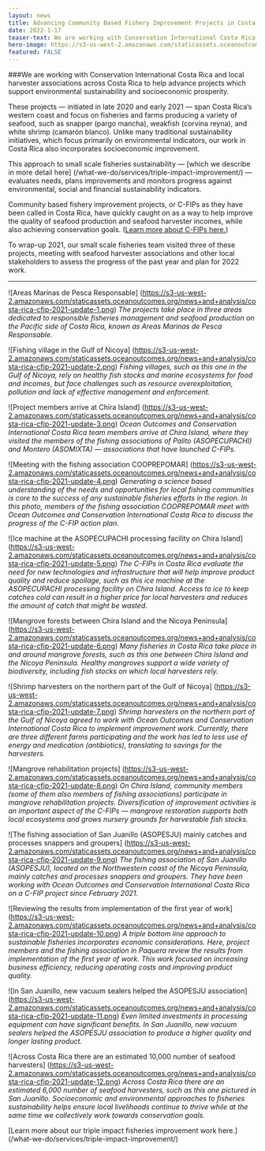 ```yaml
---
layout: news
title: Advancing Community Based Fishery Improvement Projects in Costa Rica
date: 2022-1-17
teaser-text: We are working with Conservation International Costa Rica and local harvester associations across Costa Rica to help advance projects which support environmental sustainability and socioeconomic prosperity.
hero-image: https://s3-us-west-2.amazonaws.com/staticassets.oceanoutcomes.org/news+and+analysis/costa-rica-cfip-2021-update-10.png
featured: FALSE
---
```


###We are working with Conservation International Costa Rica and local harvester associations across Costa Rica to help advance projects which support environmental sustainability and socioeconomic prosperity.

These projects — initiated in late 2020 and early 2021 — span Costa Rica’s western coast and focus on fisheries and farms producing a variety of seafood, such as snapper (pargo mancha), weakfish (corvina reyna), and white shrimp (camarón blanco). Unlike many traditional sustainability initiatives, which focus primarily on environmental indicators, our work in Costa Rica also incorporates socioeconomic improvement. 

This approach to small scale fisheries sustainability — [which we describe in more detail here] (/what-we-do/services/triple-impact-improvement/) — evaluates needs, plans improvements and monitors progress against environmental, social and financial sustainability indicators.

Community based fishery improvement projects, or C-FIPs as they have been called in Costa Rica, have quickly caught on as a way to help improve the quality of seafood production and seafood harvester incomes, while also achieving conservation goals. (<a href="https://pescandofuturoprospero.com/en/sustainable-fishing/" target="_blank">Learn more about C-FIPs here.</a>)

To wrap-up 2021, our small scale fisheries team visited three of these projects, meeting with seafood harvester associations and other local stakeholders to assess the progress of the past year and plan for 2022 work.

----

![Areas Marinas de Pesca Responsable]
(https://s3-us-west-2.amazonaws.com/staticassets.oceanoutcomes.org/news+and+analysis/costa-rica-cfip-2021-update-1.png)
*The projects take place in three areas dedicated to responsible fisheries management and seafood production on the Pacific side of Costa Rica, known as Areas Marinas de Pesca Responsable.*

![Fishing village in the Gulf of Nicoya]
(https://s3-us-west-2.amazonaws.com/staticassets.oceanoutcomes.org/news+and+analysis/costa-rica-cfip-2021-update-2.png)
*Fishing villages, such as this one in the Gulf of Nicoya, rely on healthy fish stocks and marine ecosystems for food and incomes, but face challenges such as resource overexploitation, pollution and lack of effective management and enforcement.*

![Project members arrive at Chira Island]
(https://s3-us-west-2.amazonaws.com/staticassets.oceanoutcomes.org/news+and+analysis/costa-rica-cfip-2021-update-3.png)
*Ocean Outcomes and Conservation International Costa Rica team members arrive at Chira Island, where they visited the members of the fishing associations of Palito (ASOPECUPACHI) and Montero (ASOMIXTA) — associations that have launched C-FIPs.*

![Meeting with the fishing association COOPREPOMAR]
(https://s3-us-west-2.amazonaws.com/staticassets.oceanoutcomes.org/news+and+analysis/costa-rica-cfip-2021-update-4.png)
*Generating a science based understanding of the needs and opportunities for local fishing communities is core to the success of any sustainable fisheries efforts in the region. In this photo, members of the fishing association COOPREPOMAR meet with Ocean Outcomes and Conservation International Costa Rica to discuss the progress of the C-FIP action plan.*

![Ice machine at the ASOPECUPACHI processing facility on Chira Island]
(https://s3-us-west-2.amazonaws.com/staticassets.oceanoutcomes.org/news+and+analysis/costa-rica-cfip-2021-update-5.png)
*The C-FIPs in Costa Rica evaluate the need for new technologies and infrastructure that will help improve product quality and reduce spoilage, such as this ice machine at the ASOPECUPACHI processing facility on Chira Island. Access to ice to keep catches cold can result in a higher price for local harvesters and reduces the amount of catch that might be wasted.*

![Mangrove forests between Chira Island and the Nicoya Peninsula]
(https://s3-us-west-2.amazonaws.com/staticassets.oceanoutcomes.org/news+and+analysis/costa-rica-cfip-2021-update-6.png)
*Many fisheries in Costa Rica take place in and around mangrove forests, such as this one between Chira Island and the Nicoya Peninsula. Healthy mangroves support a wide variety of biodiversity, including fish stocks on which local harvesters rely.*

![Shrimp harvesters on the northern part of the Gulf of Nicoya]
(https://s3-us-west-2.amazonaws.com/staticassets.oceanoutcomes.org/news+and+analysis/costa-rica-cfip-2021-update-7.png)
*Shrimp harvesters on the northern part of the Gulf of Nicoya agreed to work with Ocean Outcomes and Conservation International Costa Rica to implement improvement work. Currently, there are three different farms participating and the work has led to less use of energy and medication (antibiotics), translating to savings for the harvesters.*

![Mangrove rehabilitation projects]
(https://s3-us-west-2.amazonaws.com/staticassets.oceanoutcomes.org/news+and+analysis/costa-rica-cfip-2021-update-8.png)
*On Chira Island, community members (some of them also members of fishing associations) participate in mangrove rehabilitation projects. Diversification of improvement activities is an important aspect of the C-FIPs — mangrove restoration supports both local ecosystems and grows nursery grounds for harvestable fish stocks.*

![The fishing association of San Juanillo (ASOPESJU) mainly catches and processes snappers and groupers]
(https://s3-us-west-2.amazonaws.com/staticassets.oceanoutcomes.org/news+and+analysis/costa-rica-cfip-2021-update-9.png)
*The fishing association of San Juanillo (ASOPESJU), located on the Northwestern coast of the Nicoya Peninsula, mainly catches and processes snappers and groupers. They have been working with Ocean Outcomes and Conservation International Costa Rica on a C-FIP project since February 2021.*

![Reviewing the results from implementation of the first year of work]
(https://s3-us-west-2.amazonaws.com/staticassets.oceanoutcomes.org/news+and+analysis/costa-rica-cfip-2021-update-10.png)
*A triple bottom line approach to sustainable fisheries incorporates economic considerations. Here, project members and the fishing association in Paquera review the results from implementation of the first year of work. This work focused on increasing business efficiency, reducing operating costs and improving product quality.*

![In San Juanillo, new vacuum sealers helped the ASOPESJU association]
(https://s3-us-west-2.amazonaws.com/staticassets.oceanoutcomes.org/news+and+analysis/costa-rica-cfip-2021-update-11.png)
*Even limited investments in processing equipment can have significant benefits. In San Juanillo, new vacuum sealers helped the ASOPESJU association to produce a higher quality and longer lasting product.*

![Across Costa Rica there are an estimated 10,000 number of seafood harvesters]
(https://s3-us-west-2.amazonaws.com/staticassets.oceanoutcomes.org/news+and+analysis/costa-rica-cfip-2021-update-12.png)
*Across Costa Rica there are an estimated 6,000 number of seafood harvesters, such as this one pictured in San Juanillo. Socioeconomic and environmental approaches to fisheries sustainability helps ensure local livelihoods continue to thrive while at the same time we collectively work towards conservation goals.*

[Learn more about our triple impact fisheries improvement work here.] (/what-we-do/services/triple-impact-improvement/)
